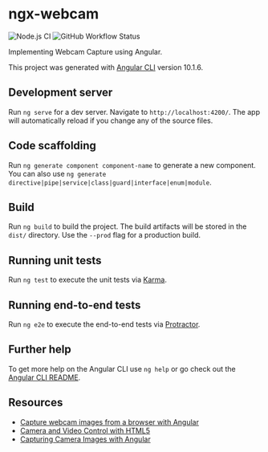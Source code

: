 # ngx-webcam #

![Node.js CI](https://github.com/shortthirdman/ngx-webcam/workflows/Node.js%20CI/badge.svg) ![GitHub Workflow Status](https://img.shields.io/github/workflow/status/shortthirdman/ngx-webcam/Node.js%20CI)

Implementing Webcam Capture using Angular.

This project was generated with [Angular CLI](https://github.com/angular/angular-cli) version 10.1.6.

## Development server ##

Run `ng serve` for a dev server. Navigate to `http://localhost:4200/`. The app will automatically reload if you change any of the source files.

## Code scaffolding ##

Run `ng generate component component-name` to generate a new component. You can also use `ng generate directive|pipe|service|class|guard|interface|enum|module`.

## Build ##

Run `ng build` to build the project. The build artifacts will be stored in the `dist/` directory. Use the `--prod` flag for a production build.

## Running unit tests ##

Run `ng test` to execute the unit tests via [Karma](https://karma-runner.github.io).

## Running end-to-end tests ##

Run `ng e2e` to execute the end-to-end tests via [Protractor](http://www.protractortest.org/).

## Further help ##

To get more help on the Angular CLI use `ng help` or go check out the [Angular CLI README](https://github.com/angular/angular-cli/blob/master/README.md).

## Resources ##

* [Capture webcam images from a browser with Angular](https://x-team.com/blog/webcam-image-capture-angular/)
* [Camera and Video Control with HTML5](https://davidwalsh.name/browser-camera)
* [Capturing Camera Images with Angular](https://www.dev6.com/angular/capturing-camera-images-with-angular/)
